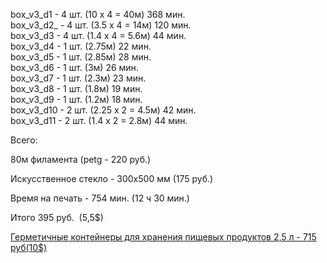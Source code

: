 box\_v3\_d1 - 4 шт. (10 х 4 = 40м) 368 мин.  
box\_v3\_d2\_ - 4 шт. (3.5 х 4 = 14м) 120 мин.  
box\_v3\_d3 - 4 шт. (1.4 х 4 = 5.6м) 44 мин.  
box\_v3\_d4 - 1 шт. (2.75м) 22 мин.  
box\_v3\_d5 - 1 шт. (2.85м) 28 мин.  
box\_v3\_d6 - 1 шт. (3м) 26 мин.  
box\_v3\_d7 - 1 шт. (2.3м) 23 мин.  
box\_v3\_d8 - 1 шт. (1.8м) 19 мин.  
box\_v3\_d9 - 1 шт. (1.2м) 18 мин.  
box\_v3\_d10 - 2 шт. (2.25 х 2 = 4.5м) 42 мин.  
box\_v3\_d11 - 2 шт. (1.4 х 2 = 2.8м) 44 мин.

Всего:

80м филамента (petg - 220 руб.) 

Искусственное стекло - 300х500 мм (175 руб.)

Время на печать - 754 мин. (12 ч 30 мин.)

Итого 395 руб.  (5,5$)

[Герметичные контейнеры для хранения пищевых продуктов 2,5 л - 715 руб(10$)](https://aliexpress.ru/item/1005002246331839.html?item_id=1005002246331839&sku_id=12000020986733123)
